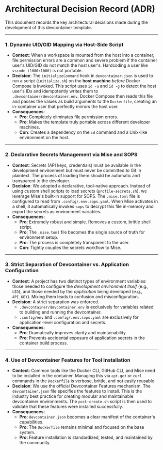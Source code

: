 # Architectural Decision Record (ADR)
<!-- Version: 2025-09-11 23:33:00 AEST -->

This document records the key architectural decisions made during the development of this devcontainer template.

---

### 1. Dynamic UID/GID Mapping via Host-Side Script

* **Context**: When a workspace is mounted from the host into a container, file permission errors are a common and severe problem if the container user's UID/GID do not match the host user's. Hardcoding a user like `vscode (1000:1000)` is not portable.
* **Decision**: The `initializeCommand` hook in `devcontainer.json` is used to run a script (`initialize.sh`) on the **host machine** *before* Docker Compose is invoked. This script uses `id -u` and `id -g` to detect the host user's IDs and idempotently writes them to `.devcontainer/devcontainer.env`. Docker Compose then reads this file and passes the values as build arguments to the `Dockerfile`, creating an in-container user that perfectly mirrors the host user.
* **Consequences**:
    * **Pro**: Completely eliminates file permission errors.
    * **Pro**: Makes the template truly portable across different developer machines.
    * **Con**: Creates a dependency on the `id` command and a Unix-like environment on the host.

---

### 2. Declarative Secrets Management via Mise and SOPS

* **Context**: Secrets (API keys, credentials) must be available in the development environment but must never be committed to Git in plaintext. The process of loading them should be automatic and transparent to the developer.
* **Decision**: We adopted a declarative, tool-native approach. Instead of using custom shell scripts to load secrets (`profile-secrets.sh`), we leverage Mise's built-in support for SOPS. The `.mise.toml` file is configured to read from `.config/.env.sops.yaml`. When Mise activates in a shell, it automatically invokes `sops` to decrypt this file in-memory and export the secrets as environment variables.
* **Consequences**:
    * **Pro**: Extremely robust and simple. Removes a custom, brittle shell script.
    * **Pro**: The `.mise.toml` file becomes the single source of truth for environment setup.
    * **Pro**: The process is completely transparent to the user.
    * **Con**: Tightly couples the secrets workflow to Mise.

---

### 3. Strict Separation of Devcontainer vs. Application Configuration

* **Context**: A project has two distinct types of environment variables: those needed to configure the *development environment itself* (e.g., `UID`), and those needed by the *application* being developed (e.g., `API_KEY`). Mixing them leads to confusion and misconfiguration.
* **Decision**: A strict separation was enforced.
    * `.devcontainer/devcontainer.env` is exclusively for variables related to building and running the devcontainer.
    * `.config/env` and `.config/.env.sops.yaml` are exclusively for application-level configuration and secrets.
* **Consequences**:
    * **Pro**: Dramatically improves clarity and maintainability.
    * **Pro**: Prevents accidental exposure of application secrets in the container build process.

---

### 4. Use of Devcontainer Features for Tool Installation

* **Context**: Common tools like the Docker CLI, GitHub CLI, and Mise need to be installed in the container. Managing this via `apt-get` or `curl` commands in the `Dockerfile` is verbose, brittle, and not easily reusable.
* **Decision**: We use the official Devcontainer Features mechanism. The `devcontainer.json` file specifies the features to install. This is the industry best practice for creating modular and maintainable devcontainer environments. The `post-create.sh` script is then used to validate that these features were installed successfully.
* **Consequences**:
    * **Pro**: `devcontainer.json` becomes a clear manifest of the container's capabilities.
    * **Pro**: The `Dockerfile` remains minimal and focused on the base system.
    * **Pro**: Feature installation is standardized, tested, and maintained by the community.